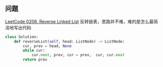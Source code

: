 ## 问题
[LeetCode 0206. Reverse Linked List](https://leetcode.com/problems/reverse-linked-list/)
反转链表，思路并不难，难的是怎么最简洁地写出代码

```python
class Solution:
    def reverseList(self, head: ListNode) -> ListNode:
        cur, prev = head, None
        while cur:
            cur.next, prev, cur = prev,  cur, cur.next
        return prev
```
